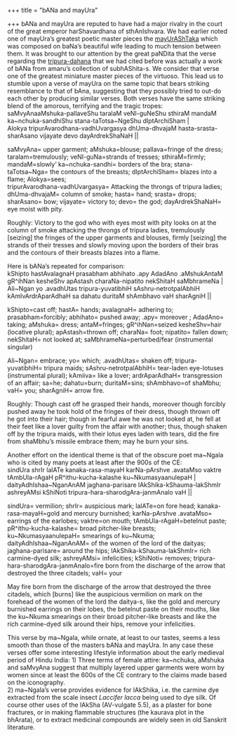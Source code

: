 +++
title = "bANa and mayUra"

+++
bANa and mayUra are reputed to have had a major rivalry in the court of
the great emperor harShavardhana of sthAnIshvara. We had earlier noted
one of mayUra’s greatest poetic master pieces the
[mayUrAShTaka](https://manasataramgini.wordpress.com/2006/04/16/mayurashtakam/)
which was composed on baNa’s beautiful wife leading to much tension
between them. It was brought to our attention by the great paNDita that
the verse regarding the
[tripura-dahana](https://manasataramgini.wordpress.com/2010/04/11/the-richness-of-meaning/)
that we had cited before was actually a work of bANa from amaru’s
collection of subhAShita-s. We consider that verse one of the greatest
miniature master pieces of the virtuoso. This lead us to stumble upon a
verse of mayUra on the same topic that bears striking resemblance to
that of bAna, suggesting that they possibly tried to out-do each other
by producing similar verses. Both verses have the same striking blend of
the amorous, terrifying and the tragic tropes:  
saMvyAnaaMshuka-pallaveShu taralaM veNI-guNeShu sthiraM mandaM
ka\~nchuka-sandhiShu stana-taTotsa\~NgeShu dIptArchiSham |  
Alokya tripurAvarodhana-vadhUvargasya dhUma-dhvajaM
hasta-srasta-sharAsano vijayate devo dayArdrekShaNaH ||

saMvyAna= upper garment; aMshuka=blouse; pallava=fringe of the dress;
taralam=tremulously; veNI-guNa=strands of tresses; sthiraM=firmly;
mandaM=slowly’ ka\~nchuka-sandhi= borders of the bra;
stana-taTotsa\~Nga= the contours of the breasts; dIptArchiSham= blazes
into a flame; Alokya=sees;  
tripurAvarodhana-vadhUvargasya= Attacking the throngs of tripura ladies;
dhUma-dhvajaM= column of smoke; hasta= hand; srasta= drops; sharAsano=
bow; vijayate= victory to; devo= the god; dayArdrekShaNaH= eye moist
with pity.

Roughly: Victory to the god who with eyes most with pity looks on at the
column of smoke attacking the throngs of tripura ladies, tremulously
\[seizing\] the fringes of the upper garments and blouses, firmly
\[seizing\] the strands of their tresses and slowly moving upon the
borders of their bras and the contours of their breasts blazes into a
flame.

Here is bANa’s repeated for comparison:  
kShipto hastAvalagnaH prasabham abhihato .apy AdadAno .aMshukAntaM
gR^ihNan kesheShv apAstash charaNa-nipatito nekShitaH saMbhrameNa |  
Ali\~Ngan yo .avadhUtas tripura-yuvatibhiH sAshru-netrotpalAbhiH
kAmIvArdrAparAdhaH sa dahatu duritaM shAmbhavo vaH sharAgniH ||

kShipto=cast off; hastA= hands; avalagnaH= adhering to;
prasabham=forcibly; abhihato= pushed away; .apy= moreover ; AdadAno=
taking; aMshuka= dress; antaM=fringes; gR^ihNan=seized kesheShv=hair
(locative plural); apAstash=thrown off; charaNa= foot; nipatito= fallen
down; nekShitaH= not looked at; saMbhrameNa=perturbed/fear (instrumental
singular)

Ali\~Ngan= embrace; yo= which; .avadhUtas= shaken off;
tripura-yuvatibhiH= tripura maids; sAshru-netrotpalAbhiH= tear-laden
eye-lotuses (instrumental plural); kAmiiva= like a lover; ardrAparAdhaH=
transgression of an affair; sa=he; dahatu=burn; duritaM=sins;
shAmbhavo=of shaMbhu; vaH= you; sharAgniH= arrow fire.

Roughly: Though cast off he grasped their hands, moreover though
forcibly pushed away he took hold of the fringes of their dress, though
thrown off he got into their hair; though in fearful awe he was not
looked at, he fell at their feet like a lover guilty from the affair
with another; thus, though shaken off by the tripura maids, with their
lotus eyes laden with tears, did the fire from shaMbhu’s missile embrace
them; may he burn your sins.

Another effort on the identical theme is that of the obscure poet
ma\~Ngala who is cited by many poets at least after the 900s of the
CE:  
sindUra shrIr lalATe kanaka-rasa-mayaH karNa-pArshve .avataMso vaktre
tAmbUla-rAgaH pR^ithu-kucha-kalashe ku\~NkumasyaanulepaH |  
daityAdhIshaa\~NganAnAM jaghana-parisare lAkShika-kShauma-lakShmIr
ashreyAMsi kShiNoti tripura-hara-sharodgAra-janmAnalo vaH ||

sindUra= vermilion; shrIr= auspicious mark; lalATe=on fore head;
kanaka-rasa-mayaH=gold and mercury burnished; karNa-pArshve .avataMso=
earrings of the earlobes; vaktre=on mouth; tAmbUla-rAgaH=betelnut paste;
pR^ithu-kucha-kalashe= broad pitcher-like breasts; ku\~NkumasyaanulepaH=
smearings of ku\~Nkuma; daityAdhIshaa\~NganAnAM= of the women of the
lord of the daityas; jaghana-parisare= around the hips;
lAkShika-kShauma-lakShmIr= rich carmine-dyed silk; ashreyAMsi=
infelicities; kShiNoti= removes; tripura-hara-sharodgAra-janmAnalo=fire
born from the discharge of the arrow that destroyed the three citadels;
vaH= your

May fire born from the discharge of the arrow that destroyed the three
citadels, which \[burns\] like the auspicious vermilion on mark on the
forehead of the women of the lord the daitya-s, like the gold and
mercury burnished earrings on their lobes, the betelnut paste on their
mouths, like the ku\~Nkuma smearings on their broad pitcher-like breasts
and like the rich carmine-dyed silk around their hips, remove your
infelicities.

This verse by ma\~Ngala, while ornate, at least to our tastes, seems a
less smooth than those of the masters bANa and mayUra. In any case these
verses offer some interesting lifestyle information about the early
medieval period of Hindu India: 1) Three terms of female attire:
ka\~nchuka, aMshuka and saMvyAna suggest that multiply layered upper
garments were worn by women since at least the 600s of the CE contrary
to the claims made based on the iconography.  
2\) ma\~Ngala’s verse provides evidence for lAkShika, i.e. the carmine
dye extracted from the scale insect *Laccifer lacca* being used to dye
silk. Of course other uses of the lAkSha (AV-vulgate 5.5), as a plaster
for bone fractures, or in making flammable structures (the kaurava plot
in the bhArata), or to extract medicinal compounds are widely seen in
old Sanskrit literature.
